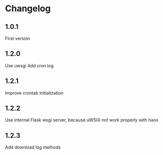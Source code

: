 # Changelog
## 1.0.1
First version
## 1.2.0
Use uwsgi
Add cron.log
## 1.2.1
Improve crontab initialization
## 1.2.2
Use internal Flask wsgi server, because uWSGI not work properly with haos
## 1.2.3
Add download log methods
